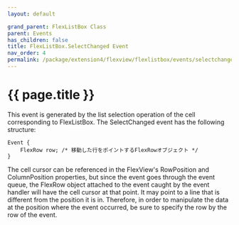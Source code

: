 ```yaml
---
layout: default

grand_parent: FlexListBox Class
parent: Events
has_children: false
title: FlexListBox.SelectChanged Event
nav_order: 4
permalink: /package/extension4/flexview/flexlistbox/events/selectchanged
---
```

# {{ page.title }}

This event is generated by the list selection operation of the cell corresponding to FlexListBox. The SelectChanged event has the following structure:

```
Event {
    FlexRow row; /* 移動した行をポイントするFlexRowオブジェクト */
}
```

The cell cursor can be referenced in the FlexView's RowPosition and ColumnPosition properties, but since the event goes through the event queue, the FlexRow object attached to the event caught by the event handler will have the cell cursor at that point. It may point to a line that is different from the position it is in. Therefore, in order to manipulate the data at the position where the event occurred, be sure to specify the row by the row of the event.